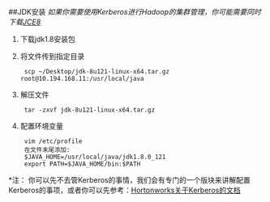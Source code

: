 ##JDK安装
_如果你需要使用Kerberos进行Hadoop的集群管理，你可能需要同时下载[JCE8](http://www.oracle.com/technetwork/java/javase/downloads/jce8-download-2133166.html)_


1. 下载jdk1.8安装包

2. 将文件传到指定目录

        scp ~/Desktop/jdk-8u121-linux-x64.tar.gz root@10.194.168.11:/usr/local/java

3. 解压文件
        
        tar -zxvf jdk-8u121-linux-x64.tar.gz 
4. 配置环境变量
        
        vim /etc/profile
        在文件末尾添加:
        $JAVA_HOME=/usr/local/java/jdk1.8.0_121
        export PATH=$JAVA_HOME/bin:$PATH

*注：
你可以先不去管Kerberos的事情，我们会有专门的一个版块来讲解配置Kerberos的事项，或者你可以先参考：[Hortonworks关于Kerberos的文档](http://docs.hortonworks.com/HDPDocuments/Ambari-2.4.2.0/bk_ambari-security/content/distribute_and_install_the_jce.html)

